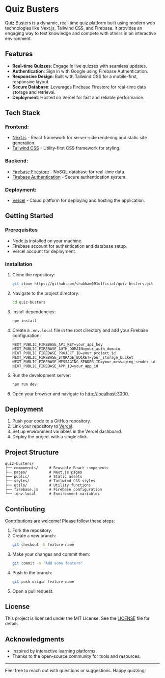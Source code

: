 # Quiz Busters

Quiz Busters is a dynamic, real-time quiz platform built using modern web technologies like Next.js, Tailwind CSS, and Firebase. It provides an engaging way to test knowledge and compete with others in an interactive environment.

## Features

- **Real-time Quizzes**: Engage in live quizzes with seamless updates.
- **Authentication**: Sign in with Google using Firebase Authentication.
- **Responsive Design**: Built with Tailwind CSS for a mobile-first, responsive layout.
- **Secure Database**: Leverages Firebase Firestore for real-time data storage and retrieval.
- **Deployment**: Hosted on Vercel for fast and reliable performance.

## Tech Stack

### Frontend:
- [Next.js](https://nextjs.org/) - React framework for server-side rendering and static site generation.
- [Tailwind CSS](https://tailwindcss.com/) - Utility-first CSS framework for styling.

### Backend:
- [Firebase Firestore](https://firebase.google.com/products/firestore) - NoSQL database for real-time data.
- [Firebase Authentication](https://firebase.google.com/products/auth) - Secure authentication system.

### Deployment:
- [Vercel](https://vercel.com/) - Cloud platform for deploying and hosting the application.

## Getting Started

### Prerequisites

- Node.js installed on your machine.
- Firebase account for authentication and database setup.
- Vercel account for deployment.

### Installation

1. Clone the repository:
   ```bash
   git clone https://github.com/shubham001official/quiz-busters.git
   ```

2. Navigate to the project directory:
   ```bash
   cd quiz-busters
   ```

3. Install dependencies:
   ```bash
   npm install
   ```

4. Create a `.env.local` file in the root directory and add your Firebase configuration:
   ```env
   NEXT_PUBLIC_FIREBASE_API_KEY=your_api_key
   NEXT_PUBLIC_FIREBASE_AUTH_DOMAIN=your_auth_domain
   NEXT_PUBLIC_FIREBASE_PROJECT_ID=your_project_id
   NEXT_PUBLIC_FIREBASE_STORAGE_BUCKET=your_storage_bucket
   NEXT_PUBLIC_FIREBASE_MESSAGING_SENDER_ID=your_messaging_sender_id
   NEXT_PUBLIC_FIREBASE_APP_ID=your_app_id
   ```

5. Run the development server:
   ```bash
   npm run dev
   ```

6. Open your browser and navigate to [http://localhost:3000](http://localhost:3000).

## Deployment

1. Push your code to a GitHub repository.
2. Link your repository to [Vercel](https://vercel.com/).
3. Set up environment variables in the Vercel dashboard.
4. Deploy the project with a single click.

## Project Structure

```plaintext
quiz-busters/
├── components/     # Reusable React components
├── pages/          # Next.js pages
├── public/         # Static assets
├── styles/         # Tailwind CSS styles
├── utils/          # Utility functions
├── firebase.js     # Firebase configuration
└── .env.local      # Environment variables
```

## Contributing

Contributions are welcome! Please follow these steps:

1. Fork the repository.
2. Create a new branch:
   ```bash
   git checkout -b feature-name
   ```
3. Make your changes and commit them:
   ```bash
   git commit -m "Add some feature"
   ```
4. Push to the branch:
   ```bash
   git push origin feature-name
   ```
5. Open a pull request.

## License

This project is licensed under the MIT License. See the [LICENSE](LICENSE) file for details.

## Acknowledgments

- Inspired by interactive learning platforms.
- Thanks to the open-source community for tools and resources.

---

Feel free to reach out with questions or suggestions. Happy quizzing!

